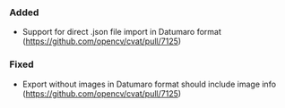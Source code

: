 ### Added

- Support for direct .json file import in Datumaro format
  (<https://github.com/opencv/cvat/pull/7125>)

### Fixed

- Export without images in Datumaro format should include image info
  (<https://github.com/opencv/cvat/pull/7125>)
